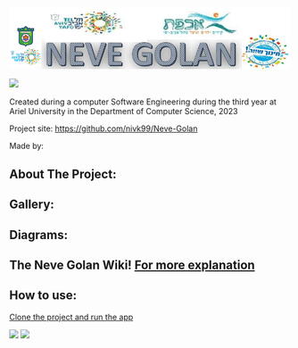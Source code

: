 ![](https://github.com/nivk99/Neve-Golan/blob/main/image/NEVE_GOLAN.png)

![](https://camo.githubusercontent.com/b803cfcca0b874c6116fab9bbc05878b4ab7096770ea51b1a30a7bbc8e2de3f5/68747470733a2f2f7777772e617269656c2e61632e696c2f77702f736974652f77702d636f6e74656e742f75706c6f6164732f73697465732f332f323031382f30372f417269656c5f555f6c6f676f322e6a7067)


Created during a computer Software Engineering during the third year at Ariel University in the Department of Computer Science, 2023

Project site: https://github.com/nivk99/Neve-Golan

Made by: 




## About The Project:


## Gallery:


## Diagrams:


## The Neve Golan Wiki! [For more explanation ](https://github.com/nivk99/Neve-Golan/wiki)


## How to use:

[Clone the project and run the app](https://github.com/nivk99/Neve-Golan.git)


![](https://media.tenor.com/1tVY1qsL4l8AAAAC/android-android-os.gif)
![](https://media.tenor.com/mObOMMDy_lQAAAAi/android-google.gif)
